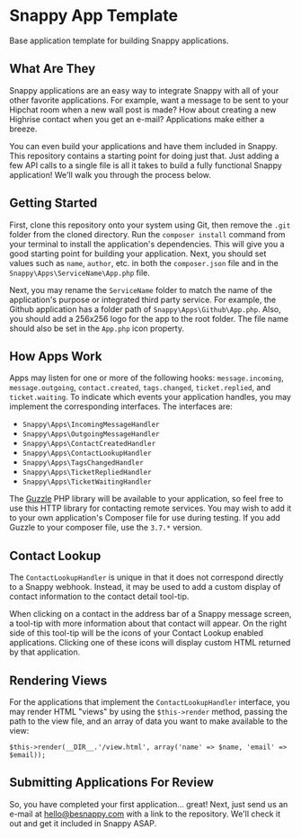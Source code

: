 # Snappy App Template

Base application template for building Snappy applications.

## What Are They

Snappy applications are an easy way to integrate Snappy with all of your other favorite applications. For example, want a message to be sent to your Hipchat room when a new wall post is made? How about creating a new Highrise contact when you get an e-mail? Applications make either a breeze.

You can even build your applications and have them included in Snappy. This repository contains a starting point for doing just that. Just adding a few API calls to a single file is all it takes to build a fully functional Snappy application! We'll walk you through the process below.

## Getting Started

First, clone this repository onto your system using Git, then remove the `.git` folder from the cloned directory. Run the `composer install` command from your terminal to install the application's dependencies. This will give you a good starting point for building your application. Next, you should set values such as `name`, `author`, etc. in both the `composer.json` file and in the `Snappy\Apps\ServiceName\App.php` file.

Next, you may rename the `ServiceName` folder to match the name of the application's purpose or integrated third party service. For example, the Github application has a folder path of `Snappy\Apps\Github\App.php`. Also, you should add a 256x256 logo for the app to the root folder. The file name should also be set in the `App.php` icon property.

## How Apps Work

Apps may listen for one or more of the following hooks: `message.incoming`, `message.outgoing`, `contact.created`, `tags.changed`, `ticket.replied`, and `ticket.waiting`. To indicate which events your application handles, you may implement the corresponding interfaces. The interfaces are:

- `Snappy\Apps\IncomingMessageHandler`
- `Snappy\Apps\OutgoingMessageHandler`
- `Snappy\Apps\ContactCreatedHandler`
- `Snappy\Apps\ContactLookupHandler`
- `Snappy\Apps\TagsChangedHandler`
- `Snappy\Apps\TicketRepliedHandler`
- `Snappy\Apps\TicketWaitingHandler`

The [Guzzle](https://github.com/guzzle/guzzle) PHP library will be available to your application, so feel free to use this HTTP library for contacting remote services. You may wish to add it to your own application's Composer file for use during testing. If you add Guzzle to your composer file, use the `3.7.*` version.

## Contact Lookup

The `ContactLookupHandler` is unique in that it does not correspond directly to a Snappy webhook. Instead, it may be used to add a custom display of contact information to the contact detail tool-tip.

When clicking on a contact in the address bar of a Snappy message screen, a tool-tip with more information about that contact will appear. On the right side of this tool-tip will be the icons of your Contact Lookup enabled applications. Clicking one of these icons will display custom HTML returned by that application.

## Rendering Views

For the applications that implement the `ContactLookupHandler` interface, you may render HTML "views" by using the `$this->render` method, passing the path to the view file, and an array of data you want to make available to the view:

	$this->render(__DIR__.'/view.html', array('name' => $name, 'email' => $email));

## Submitting Applications For Review

So, you have completed your first application... great! Next, just send us an e-mail at hello@besnappy.com with a link to the repository. We'll check it out and get it included in Snappy ASAP.